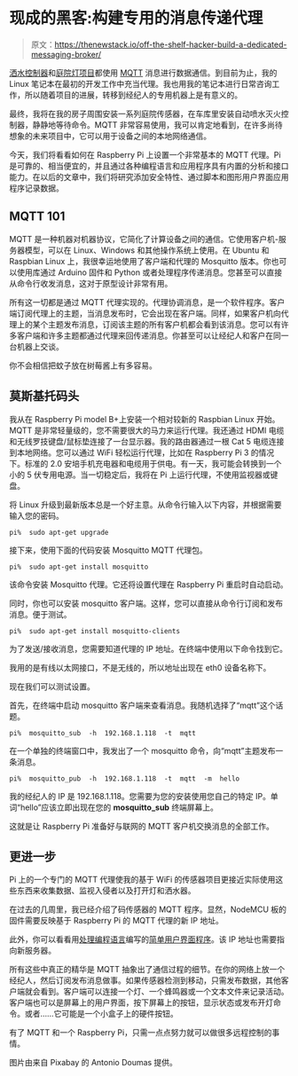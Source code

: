 # 现成的黑客:构建专用的消息传递代理

> 原文：<https://thenewstack.io/off-the-shelf-hacker-build-a-dedicated-messaging-broker/>

[洒水控制器](/off-the-shelf-hacker-adding-mqtt-and-cron-to-the-lawn-sprinkler-project/)和[庭院灯项目](/off-the-shelf-hacker-build-a-sensor-system-to-watch-the-backyard/)都使用 [MQTT](https://thenewstack.io/mqtt-protocol-iot/) 消息进行数据通信。到目前为止，我的 Linux 笔记本在最初的开发工作中充当代理。我也用我的笔记本进行日常咨询工作，所以随着项目的进展，转移到经纪人的专用机器上是有意义的。

最终，我将在我的房子周围安装一系列庭院传感器，在车库里安装自动喷水灭火控制器，静静地等待命令。MQTT 非常容易使用，我可以肯定地看到，在许多尚待想象的未来项目中，它可以用于设备之间的本地网络通信。

今天，我们将看看如何在 Raspberry Pi 上设置一个非常基本的 MQTT 代理。Pi 是可靠的、相当便宜的，并且通过各种编程语言和应用程序具有内置的分析和接口能力。在以后的文章中，我们将研究添加安全特性、通过脚本和图形用户界面应用程序记录数据。

## MQTT 101

MQTT 是一种机器对机器协议，它简化了计算设备之间的通信。它使用客户机-服务器模型，可以在 Linux、Windows 和其他操作系统上使用。在 Ubuntu 和 Raspbian Linux 上，我很幸运地使用了客户端和代理的 Mosquitto 版本。你也可以使用库通过 Arduino 固件和 Python 或者处理程序传递消息。您甚至可以直接从命令行收发消息，这对于原型设计非常有用。

所有这一切都是通过 MQTT 代理实现的。代理协调消息，是一个软件程序。客户端订阅代理上的主题，当消息发布时，它会出现在客户端。同样，如果客户机向代理上的某个主题发布消息，订阅该主题的所有客户机都会看到该消息。您可以有许多客户端和许多主题都通过代理来回传递消息。你甚至可以让经纪人和客户在同一台机器上交谈。

你不会相信把蚊子放在树莓酱上有多容易。

## 莫斯基托码头

我从在 Raspberry Pi model B+上安装一个相对较新的 Raspbian Linux 开始。MQTT 是非常轻量级的，您不需要很大的马力来运行代理。我还通过 HDMI 电缆和无线罗技键盘/鼠标垫连接了一台显示器。我的路由器通过一根 Cat 5 电缆连接到本地网络。您可以通过 WiFi 轻松运行代理，比如在 Raspberry Pi 3 的情况下。标准的 2.0 安培手机充电器和电缆用于供电。有一天，我可能会转换到一个小的 5 伏专用电源。当一切稳定后，我将在 Pi 上运行代理，不使用监视器或键盘。

将 Linux 升级到最新版本总是一个好主意。从命令行输入以下内容，并根据需要输入您的密码。

```
pi%  sudo apt-get upgrade

```

接下来，使用下面的代码安装 Mosquitto MQTT 代理包。

```
pi%  sudo apt-get install mosquitto

```

该命令安装 Mosquitto 代理。它还将设置代理在 Raspberry Pi 重启时自动启动。

同时，你也可以安装 mosquitto 客户端。这样，您可以直接从命令行订阅和发布消息。便于测试。

```
pi%  sudo apt-get install mosquitto-clients

```

为了发送/接收消息，您需要知道代理的 IP 地址。在终端中使用以下命令找到它。

我用的是有线以太网接口，不是无线的，所以地址出现在 eth0 设备名称下。

现在我们可以测试设置。

首先，在终端中启动 mosquitto 客户端来查看消息。我随机选择了“mqtt”这个话题。

```
pi%  mosquitto_sub  -h  192.168.1.118  -t  mqtt

```

在一个单独的终端窗口中，我发出了一个 mosquitto 命令，向“mqtt”主题发布一条消息。

```
pi%  mosquitto_pub  -h  192.168.1.118  -t  mqtt  -m  hello

```

我的经纪人的 IP 是 192.168.1.118。您需要为您的安装使用您自己的特定 IP。单词“hello”应该立即出现在您的 **mosquitto_sub** 终端屏幕上。

这就是让 Raspberry Pi 准备好与联网的 MQTT 客户机交换消息的全部工作。

## 更进一步

Pi 上的一个专门的 MQTT 代理使我的基于 WiFi 的传感器项目更接近实际使用这些东西来收集数据、监视入侵者以及打开灯和洒水器。

在过去的几周里，我已经介绍了码传感器的 MQTT 程序。显然，NodeMCU 板的固件需要反映基于 Raspberry Pi 的 MQTT 代理的新 IP 地址。

此外，你可以看看用[处理编程语言](https://processing.org/)编写的[简单用户界面程序](https://thenewstack.io/off-the-shelf-hacker-super-simple-app-for-the-yard-sensor/)。该 IP 地址也需要指向新服务器。

所有这些中真正的精华是 MQTT 抽象出了通信过程的细节。在你的网络上放一个经纪人，然后订阅发布消息做事。如果传感器检测到移动，只需发布数据，其他客户端就会看到。客户端可以连接一个灯、一个蜂鸣器或一个文本文件来记录活动。客户端也可以是屏幕上的用户界面，按下屏幕上的按钮，显示状态或发布开灯命令。或者……它可能是一个小盒子上的硬件按钮。

有了 MQTT 和一个 Raspberry Pi，只需一点点努力就可以做很多远程控制的事情。

图片由来自 Pixabay 的 Antonio Doumas 提供。

<svg xmlns:xlink="http://www.w3.org/1999/xlink" viewBox="0 0 68 31" version="1.1"><title>Group</title> <desc>Created with Sketch.</desc></svg>